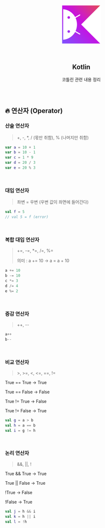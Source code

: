 <div align="center">
  <p>
    <img src="../README.assets/kotlin-hero.png">
  </p>
  <br>
  <h2>Kotlin</h2>
  <p>코틀린 관련 내용 정리</p>
  <br>
  <br>
</div>









## 🔥 연산자 (Operator)

### 산술 연산자

> +, -, *, / (몫만 취함), % (나머지만 취함)

```kotlin
var a = 10 + 1
var b = 10 - 1
var c = 1 * 9
var d = 20 / 3
var e = 20 % 3
```

<br>

### 대입 연산자

> 좌변 = 우변 (우변 값이 좌면에 들어간다)

```kotlin
val f = 5
// val 5 = f (error)
```

<br>

### 복합 대입 연산자

> +=, -=, *=, /=, %=
>
> 의미 : a += 10 -> a = a + 10

```kotlin
a += 10
b -= 10
c *= 3
d /= 4
e %= 2
```

<br>

### 증감 연산자

> ++, --

```kotlin
a++
b--
```

<br>

### 비교 연산자

> \>, >=, <, <=, ==, !=

True == True -> True

True == False -> False

True != True -> False

True != False -> True

```kotlin
val g = a > b
val h = a == b
val i = g != h
```

<br>

### 논리 연산자

> &&, ||, !

True && True -> True

True || False -> True

!True -> False

!False -> True

```kotlin
val j = h && i
val k = h || i
val l = !h
```

